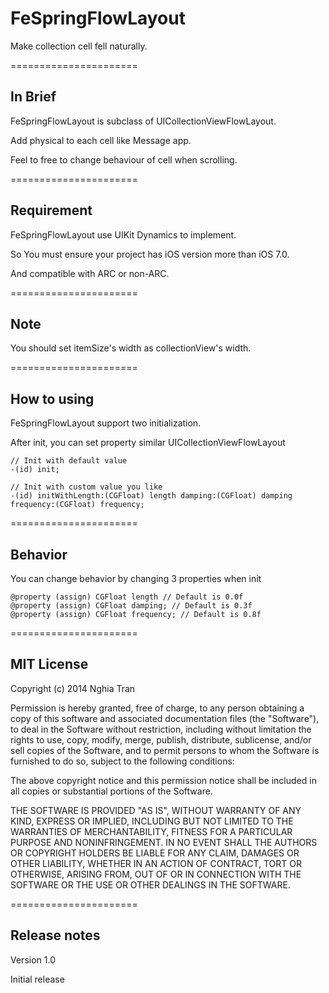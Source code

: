 FeSpringFlowLayout
==================

Make collection cell fell naturally.

======================
## In Brief
FeSpringFlowLayout is subclass of UICollectionViewFlowLayout.

Add physical to each cell like Message app.

Feel to free to change behaviour of cell when scrolling.


======================
## Requirement
FeSpringFlowLayout use UIKit Dynamics to implement.

So You must ensure your project has iOS version more than iOS 7.0.

And compatible with ARC or non-ARC.

======================
## Note
You should set itemSize's width as collectionView's width.

======================
## How to using
FeSpringFlowLayout support two initialization.

After init, you can set property similar UICollectionViewFlowLayout

```objc
// Init with default value
-(id) init;

// Init with custom value you like
-(id) initWithLength:(CGFloat) length damping:(CGFloat) damping frequency:(CGFloat) frequency;
```

======================
## Behavior
You can change behavior by changing 3 properties when init

```objc
@property (assign) CGFloat length // Default is 0.0f
@property (assign) CGFloat damping; // Default is 0.3f
@property (assign) CGFloat frequency; // Default is 0.8f
```

======================
## MIT License
Copyright (c) 2014 Nghia Tran

Permission is hereby granted, free of charge, to any person obtaining a copy of this software and associated documentation files (the "Software"), to deal in the Software without restriction, including without limitation the rights to use, copy, modify, merge, publish, distribute, sublicense, and/or sell copies of the Software, and to permit persons to whom the Software is furnished to do so, subject to the following conditions:

The above copyright notice and this permission notice shall be included in all copies or substantial portions of the Software.

THE SOFTWARE IS PROVIDED "AS IS", WITHOUT WARRANTY OF ANY KIND, EXPRESS OR IMPLIED, INCLUDING BUT NOT LIMITED TO THE WARRANTIES OF MERCHANTABILITY, FITNESS FOR A PARTICULAR PURPOSE AND NONINFRINGEMENT. IN NO EVENT SHALL THE AUTHORS OR COPYRIGHT HOLDERS BE LIABLE FOR ANY CLAIM, DAMAGES OR OTHER LIABILITY, WHETHER IN AN ACTION OF CONTRACT, TORT OR OTHERWISE, ARISING FROM, OUT OF OR IN CONNECTION WITH THE SOFTWARE OR THE USE OR OTHER DEALINGS IN THE SOFTWARE.

======================
## Release notes
Version 1.0

Initial release
